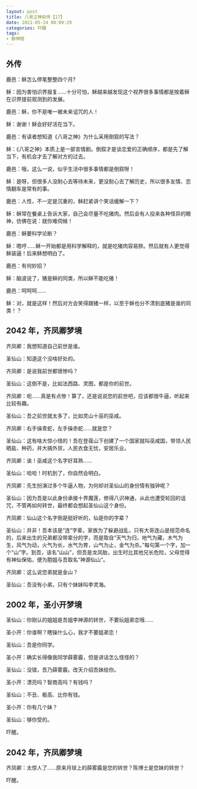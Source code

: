 ```yaml
---
layout: post
title: 八哥之神前传【17】
date: 2021-05-24 00:09:29
categories: 吓醒
tags:
- 鲸神链
---
```

## 外传

鹿邑：稣怎么停笔整整四个月?

稣：因为害怕识界报复……十分可怕，稣越来越发现这个视界很多事情都是按着稣在识界提前观测到的发展。

鹿邑：稣，你不是唯一被未来诅咒的人！

稣：谢谢！稣会好好活在当下。

鹿邑：有读者想知道《八哥之神》为什么采用倒叙的写法？

稣：《八哥之神》本质上是一部言情剧。倒叙才是谈恋爱的正确顺序，都是先了解当下，有机会才去了解对方的过去。

鹿邑：哦，这么一说，似乎生活中很多事情都是倒叙呀！

稣：是呀，但很多人没耐心去等待未来，更没耐心去了解历史，所以很多友情、恋情翻车是常有的事。

鹿邑：人性，不一定是沉重的，稣赶紧讲个笑话缓解一下？

稣：稣常在餐桌上告诉大家，自己会尽量不吃猪肉。然后会有人投来各种怪异的眼神，仿佛在说：就你难伺候！

鹿邑：稣要科学论断？

稣：嗯哼……稣一开始都是用科学解释的，就是吃猪肉容易胖。然后就有人更觉得稣装逼！后来稣想明白了。

鹿邑：有何妙招？

稣：脑波说了，猪是稣的同类，所以稣不能吃猪！

鹿邑：呵呵呵……

稣：对，就是这样！然后对方会笑得跟猪一样，以至于稣也分不清到底猪是谁的同类！？

## 2042 年，齐凤卿梦境

齐凤卿：我想知道自己前世是谁。

圣仙山：知道这个没啥好处的。

齐凤卿：是说我前世都很惨吗？

圣仙山：这倒不是，比如法西路、灵图，都是你的前世。

齐凤卿：呃……真是有点惨！算了，还是说说您的前世吧，应该都很牛逼，听起来比较有趣。

圣仙山：吾之前世就太多了，比如灵山十巫的巫咸。

齐凤卿：右手操青蛇，左手操赤蛇……就是您？

圣仙山：这有啥大惊小怪的！吾在登葆山下创建了一个国家就叫巫咸国，带领人民晒盐、种药，并大搞外贸，人民衣食无忧，安居乐业。

齐凤卿：诶！巫咸这个名字好耳熟……

圣仙山：哈哈！时机到了，你自然会明白。

齐凤卿：先生扮演过多个牛逼人物，为何却对圣仙山的身份情有独钟呢？

圣仙山：因为吾是以此身份承接十界魔莲，修得八识神通，从此也遭受轮回的诅咒，不管再如何转世，最终都会想起圣仙山这个身份。

齐凤卿：仙山这个名字倒是挺好听的，仙是你的字辈？

圣仙山：并非！吾本该是“连”字辈，家族为了躲避战乱，只有大哥连山是规范命名的，后来出生的兄弟都没带辈分的字，而是取自“天气为归，地气为藏，木气为生，风气为动，火气为长，水气为育，山气为止，金气为杀。”每句第一个字，加一个“山”字。到吾，该名“山山”，但吾是龙凤胎，出生时比其他兄长危险，父母觉得有神仙保佑，便为胞姐与吾取名“神源仙山”。

齐凤卿：这么说您弟就是金山？

圣仙山：吾没有小弟，只有个妹妹叫李灵海。

## 2002 年，圣小开梦境

圣仙山：你刚认的姐姐是吾姐李神源的转世，不要玩姐弟恋哦……

圣小开：你谁啊？瞎操什么心，我才不要姐弟恋！

圣仙山：吾是你同学。

圣小开：确实长得像我同学薛雾霰，但是讲话怎么怪怪的？

圣仙山：没错，吾乃薛雾霰。改天介绍吾妹给你。

圣小开：漂亮吗？智商高吗？有钱吗？

圣仙山：不丑、极高、比你有钱。

圣小开：你有几个妹？

圣仙山：够你受的。

吓醒。

## 2042 年，齐凤卿梦境

齐凤卿：太惊人了……原来月球上的薛雾霰是您的转世？陈博士是您妹的转世？

吓醒。
